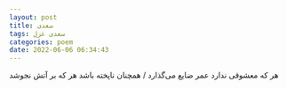 ```yaml
---
layout: post
title: سعدی
tags: سعدی غزل
categories: poem
date: 2022-06-06 06:34:43
---
```


هر که معشوقی ندارد عمر ضایع می‌گذارد / همچنان ناپخته باشد هر که بر آتش نجوشد
